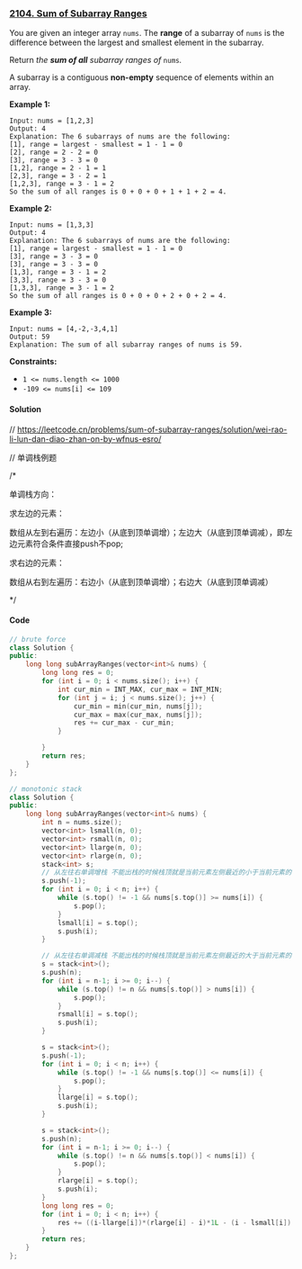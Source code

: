 ### [2104. Sum of Subarray Ranges](https://leetcode.com/problems/sum-of-subarray-ranges/)

You are given an integer array `nums`. The **range** of a subarray of `nums` is the difference between the largest and smallest element in the subarray.

Return *the **sum of all** subarray ranges of* `nums`*.*

A subarray is a contiguous **non-empty** sequence of elements within an array.

**Example 1:**

```
Input: nums = [1,2,3]
Output: 4
Explanation: The 6 subarrays of nums are the following:
[1], range = largest - smallest = 1 - 1 = 0 
[2], range = 2 - 2 = 0
[3], range = 3 - 3 = 0
[1,2], range = 2 - 1 = 1
[2,3], range = 3 - 2 = 1
[1,2,3], range = 3 - 1 = 2
So the sum of all ranges is 0 + 0 + 0 + 1 + 1 + 2 = 4.
```

**Example 2:**

```
Input: nums = [1,3,3]
Output: 4
Explanation: The 6 subarrays of nums are the following:
[1], range = largest - smallest = 1 - 1 = 0
[3], range = 3 - 3 = 0
[3], range = 3 - 3 = 0
[1,3], range = 3 - 1 = 2
[3,3], range = 3 - 3 = 0
[1,3,3], range = 3 - 1 = 2
So the sum of all ranges is 0 + 0 + 0 + 2 + 0 + 2 = 4.
```

**Example 3:**

```
Input: nums = [4,-2,-3,4,1]
Output: 59
Explanation: The sum of all subarray ranges of nums is 59.
```

**Constraints:**

- `1 <= nums.length <= 1000`
- `-109 <= nums[i] <= 109`

#### Solution

// https://leetcode.cn/problems/sum-of-subarray-ranges/solution/wei-rao-li-lun-dan-diao-zhan-on-by-wfnus-esro/

// 单调栈例题

/*

单调栈方向：

求左边的元素：

数组从左到右遍历：左边小（从底到顶单调增）；左边大（从底到顶单调减），即左边元素符合条件直接push不pop;

求右边的元素：

数组从右到左遍历：右边小（从底到顶单调增）；右边大（从底到顶单调减）

*/

#### Code

```cpp
// brute force
class Solution {
public:
    long long subArrayRanges(vector<int>& nums) {
        long long res = 0;
        for (int i = 0; i < nums.size(); i++) {
            int cur_min = INT_MAX, cur_max = INT_MIN;
            for (int j = i; j < nums.size(); j++) {
                cur_min = min(cur_min, nums[j]);
                cur_max = max(cur_max, nums[j]);
                res += cur_max - cur_min;
            }

        }
        return res;
    }
};

// monotonic stack
class Solution {
public:
    long long subArrayRanges(vector<int>& nums) {
        int n = nums.size();
        vector<int> lsmall(n, 0);
        vector<int> rsmall(n, 0);
        vector<int> llarge(n, 0);
        vector<int> rlarge(n, 0);
        stack<int> s;
        // 从左往右单调增栈 不能出栈的时候栈顶就是当前元素左侧最近的小于当前元素的节点
        s.push(-1);
        for (int i = 0; i < n; i++) {
            while (s.top() != -1 && nums[s.top()] >= nums[i]) {
                s.pop();
            }
            lsmall[i] = s.top();
            s.push(i);
        }

        // 从左往右单调减栈 不能出栈的时候栈顶就是当前元素左侧最近的大于当前元素的节点
        s = stack<int>();
        s.push(n);
        for (int i = n-1; i >= 0; i--) {
            while (s.top() != n && nums[s.top()] > nums[i]) {
                s.pop();
            }
            rsmall[i] = s.top();
            s.push(i);
        }

        s = stack<int>();
        s.push(-1);
        for (int i = 0; i < n; i++) {
            while (s.top() != -1 && nums[s.top()] <= nums[i]) {
                s.pop();
            }
            llarge[i] = s.top();
            s.push(i);
        }

        s = stack<int>();
        s.push(n);
        for (int i = n-1; i >= 0; i--) {
            while (s.top() != n && nums[s.top()] < nums[i]) {
                s.pop();
            }
            rlarge[i] = s.top();
            s.push(i);
        }
        long long res = 0;
        for (int i = 0; i < n; i++) {
            res += ((i-llarge[i])*(rlarge[i] - i)*1L - (i - lsmall[i]) * (rsmall[i] - i)*1L)*nums[i];
        }
        return res;
    }
};
```
